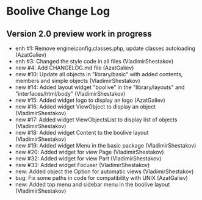 Boolive Change Log
==================

Version 2.0 preview work in progress
------------------------------------
- enh #1: Remove engine\config.classes.php, update classes autoloading (AzatGaliev)
- enh #3: Changed the style code in all files (VladimirShestakov)
- new #4: Add CHANGELOG.md file (AzatGaliev)
- new #10: Update all objects in "library/basic" with added contents, members and simple objects (VladimirShestakov)
- new #14: Added layout widget "boolive" in the "library/layouts" and "interfaces/html/body" (VladimirShestakov)
- new #15: Added widget logo to display an logo (AzatGaliev)
- new #16: Added widget ViewObject to display an object (VladimirShestakov)
- new #17: Added widget ViewObjectsList to display list of objects (VladimirShestakov)
- new #18: Added widget Content to the boolive layout (VladimirShestakov)
- new #19: Added widget Menu in the basic package (VladimirShestakov)
- new #20: Added widget for view Page (VladimirShestakov)
- new #32: Added widget for view Part (VladimirShestakov)
- new #33: Added widget Focuser (VladimirShestakov)
- new: Added object the Option for automatic views (VladimirShestakov)
- bug: Fix some paths in code for compatibility with UNIX (AzatGaliev)
- new: Added top menu and sidebar menu in the boolive layout (VladimirShestakov)
